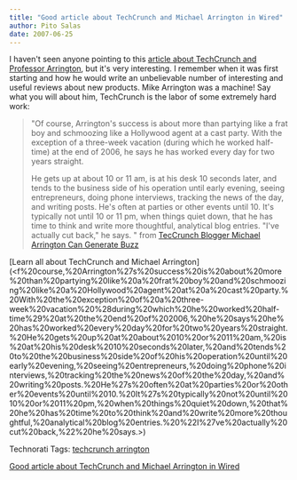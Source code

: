 ```yaml
---
title: "Good article about TechCrunch and Michael Arrington in Wired"
author: Pito Salas
date: 2007-06-25
---
```




I haven't seen anyone pointing to this [article about TechCrunch and Professor
Arrington](<http://www.wired.com/techbiz/people/magazine/15-07/ff_arrington#>),
but it's very interesting. I remember when it was first starting and how he
would write an unbelievable number of interesting and useful reviews about new
products. Mike Arrington was a machine! Say what you will about him,
TechCrunch is the labor of some extremely hard work:

> "Of course, Arrington's success is about more than partying like a frat boy
> and schmoozing like a Hollywood agent at a cast party. With the exception of
> a three-week vacation (during which he worked half-time) at the end of 2006,
> he says he has worked every day for two years straight.
>
> He gets up at about 10 or 11 am, is at his desk 10 seconds later, and tends
> to the business side of his operation until early evening, seeing
> entrepreneurs, doing phone interviews, tracking the news of the day, and
> writing posts. He's often at parties or other events until 10. It's
> typically not until 10 or 11 pm, when things quiet down, that he has time to
> think and write more thoughtful, analytical blog entries. "I've actually cut
> back," he says. " from [TecCrunch Blogger Michael Arrington Can Generate
> Buzz](<http://www.wired.com/techbiz/people/magazine/15-07/ff_arrington#>)

[Learn all about TechCrunch and Michael
Arrington](<f%20course,%20Arrington%27s%20success%20is%20about%20more%20than%20partying%20like%20a%20frat%20boy%20and%20schmoozing%20like%20a%20Hollywood%20agent%20at%20a%20cast%20party.%20With%20the%20exception%20of%20a%20three-
week%20vacation%20%28during%20which%20he%20worked%20half-
time%29%20at%20the%20end%20of%202006,%20he%20says%20he%20has%20worked%20every%20day%20for%20two%20years%20straight.%20He%20gets%20up%20at%20about%2010%20or%2011%20am,%20is%20at%20his%20desk%2010%20seconds%20later,%20and%20tends%20to%20the%20business%20side%20of%20his%20operation%20until%20early%20evening,%20seeing%20entrepreneurs,%20doing%20phone%20interviews,%20tracking%20the%20news%20of%20the%20day,%20and%20writing%20posts.%20He%27s%20often%20at%20parties%20or%20other%20events%20until%2010.%20It%27s%20typically%20not%20until%2010%20or%2011%20pm,%20when%20things%20quiet%20down,%20that%20he%20has%20time%20to%20think%20and%20write%20more%20thoughtful,%20analytical%20blog%20entries.%20%22I%27ve%20actually%20cut%20back,%22%20he%20says.>)

Technorati Tags: [techcrunch arrington
](<http://technorati.com/tag/techcrunch%20arrington%20>)


[Good article about TechCrunch and Michael Arrington in Wired](None)
